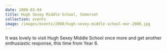 ```yaml
---
date: 2008-03-04
title: Hugh Sexey Middle School, Somerset
collection: events
image: /images/events/2008/hugh-sexey-middle-school-mar-2008.jpg
---
```


It was lovely to visit Hugh Sexey Middle School once more and get another enthusiastic response, this time from Year 6.
